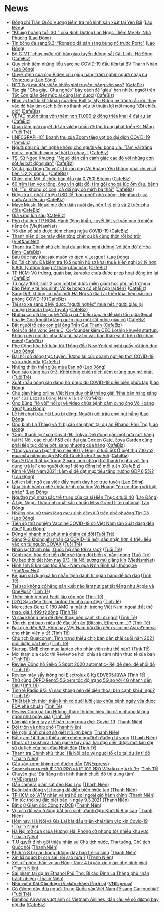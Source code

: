 # News

- [Đồng chí Trần Quốc Vượng kiểm tra mô hình sản xuất tại Yên Bái](https://laodong.vn/thoi-su/dong-chi-tran-quoc-vuong-kiem-tra-mo-hinh-san-xuat-tai-yen-bai-887137.ldo) ([Lao Động](https://laodong.vn))
- [&quot;Khủng hoảng tuổi 30 &quot; của Ninh Dương Lan Ngọc, Diễm My 9x, Nhã Phương](https://laodong.vn/van-hoa/khung-hoang-tuoi-30--cua-ninh-duong-lan-ngoc-diem-my-9x-nha-phuong-887100.ldo) ([Lao Động](https://laodong.vn))
- [Tin bóng đá sáng 9.3: “Ronaldo đã sẵn sàng bùng nổ trước Porto&quot;](https://laodong.vn/bong-da-quoc-te/tin-bong-da-sang-93-ronaldo-da-san-sang-bung-no-truoc-porto-887131.ldo) ([Lao Động](https://laodong.vn))
- [Bộ GTVT 'chạy nước rút’ bàn giao tuyến đường sắt Cát Linh- Hà Đông](https://cafebiz.vn/bo-gtvt-chay-nuoc-rut-ban-giao-tuyen-duong-sat-cat-linh-ha-dong-20210309093557285.chn) ([CafeBiz](https://cafebiz.vn))
- [Quy trình tiêm những liều vaccine COVID-19 đầu tiên tại BV Thanh Nhàn](https://laodong.vn/y-te/quy-trinh-tiem-nhung-lieu-vaccine-covid-19-dau-tien-tai-bv-thanh-nhan-887145.ldo) ([Lao Động](https://laodong.vn))
- [Quyết định của ông Biden cứu giúp hàng trăm nghìn người nhập cư Venezuela](https://laodong.vn/the-gioi/quyet-dinh-cua-ong-biden-cuu-giup-hang-tram-nghin-nguoi-nhap-cu-venezuela-887120.ldo) ([Lao Động](https://laodong.vn))
- [NFT là gì mà đột nhiên khiến giới truyền thông xôn xao?](https://cafebiz.vn/nft-la-gi-ma-dot-nhien-khien-gioi-truyen-thong-xon-xao-20210309090544935.chn) ([CafeBiz](https://cafebiz.vn))
- [Tác giả "Cha giàu, Cha nghèo" bày cách để 'giàu' hơn nhiều người trên TG: Đơn giản đến mức ai cũng làm được!](https://cafebiz.vn/tac-gia-cha-giau-cha-ngheo-bay-cach-de-giau-hon-nhieu-nguoi-tren-tg-don-gian-den-muc-ai-cung-lam-duoc-20210307205437049.chn) ([CafeBiz](https://cafebiz.vn))
- [Nhìn lại thời kì khó khăn của Red Bull tại Mỹ: Đừng né tránh rắc rối, thay vào đó hãy tìm cách biến nó thành yếu tố thuận lợi mới mong "đổi chiều gió"](https://cafebiz.vn/nhin-lai-thoi-ki-kho-khan-cua-red-bull-tai-my-dung-ne-tranh-rac-roi-thay-vao-do-hay-tim-cach-bien-no-thanh-yeu-to-thuan-loi-moi-mong-doi-chieu-gio-20210308182331868.chn) ([CafeBiz](https://cafebiz.vn))
- [VEFAC muốn tăng vốn thêm hơn 11.000 tỷ đồng triển khai 4 đại dự án](https://cafebiz.vn/vefac-muon-tang-von-them-hon-11000-ty-dong-trien-khai-4-dai-du-an-20210309091558007.chn) ([CafeBiz](https://cafebiz.vn))
- [Quan tâm giải quyết dự án vướng mắc để tập trung phát triển Đà Nẵng](https://tuoitre.vn/quan-tam-giai-quyet-du-an-vuong-mac-de-tap-trung-phat-trien-da-nang-20210309083752286.htm) ([Tuổi Trẻ](https://tuoitre.vn))
- [[INFOGRAPHIC] Doanh thu của Zoom tăng vọt do đại dịch COVID-19](https://cafebiz.vn/infographic-doanh-thu-cua-zoom-tang-vot-do-dai-dich-covid-19-20210309090048503.chn) ([CafeBiz](https://cafebiz.vn))
- [Người phụ nữ làm nghề không cho người yếu bóng vía: 'Tấm vải trắng mở ra, người đi cùng sợ hãi bỏ chạy...'](https://cafebiz.vn/nguoi-phu-nu-lam-nghe-khong-cho-nguoi-yeu-bong-via-tam-vai-trang-mo-ra-nguoi-di-cung-so-hai-bo-chay-20210309091039539.chn) ([CafeBiz](https://cafebiz.vn))
- [TS. Sử Ngọc Khương: “Người dân cần cảnh giác cao độ với những cơn sốt ảo bất động sản"](https://cafebiz.vn/ts-su-ngoc-khuong-nguoi-dan-can-canh-giac-cao-do-voi-nhung-con-sot-ao-bat-dong-san-20210308101716571.chn) ([CafeBiz](https://cafebiz.vn))
- [Vợ đại gia Dũng "lò vôi": Tố cáo ông Võ Hoàng Yên không phải chỉ vì số tiền 152 tỷ đồng...](https://cafebiz.vn/vo-dai-gia-dung-lo-voi-to-cao-ong-vo-hoang-yen-khong-phai-chi-vi-so-tien-152-ty-dong-20210309090726767.chn) ([CafeBiz](https://cafebiz.vn))
- [Chính phủ Mỹ tổ chức bán đấu giá 0,7501 Bitcoin](https://cafebiz.vn/chinh-phu-my-to-chuc-ban-dau-gia-07501-bitcoin-20210309085131279.chn) ([CafeBiz](https://cafebiz.vn))
- [60 năm làm vợ chồng, ông vẫn giặt đồ, tắm gội cho bà lúc ốm đau, bệnh tật: "Tui không có con, cả đời này có mình bả thôi"](https://cafebiz.vn/60-nam-lam-vo-chong-ong-van-giat-do-tam-goi-cho-ba-luc-om-dau-benh-tat-tui-khong-co-con-ca-doi-nay-co-minh-ba-thoi-20210309085518796.chn) ([CafeBiz](https://cafebiz.vn))
- [Được trả ít nhất 7 triệu USD để 'bóc phốt' nhà chồng, Meghan bị cả nước Anh lên án](https://cafebiz.vn/duoc-tra-it-nhat-7-trieu-usd-de-boc-phot-nha-chong-meghan-bi-ca-nuoc-anh-len-an-20210308224805316.chn) ([CafeBiz](https://cafebiz.vn))
- [Maye Musk: Người mẹ đơn thân nuôi dạy nên 1 tỷ phú và 2 triệu phú đôla](https://cafebiz.vn/maye-musk-nguoi-me-don-than-nuoi-day-nen-1-ty-phu-va-2-trieu-phu-dola-20210308165315077.chn) ([CafeBiz](https://cafebiz.vn))
- [Giá vàng lún sâu](https://cafebiz.vn/gia-vang-lun-sau-20210309083756279.chn) ([CafeBiz](https://cafebiz.vn))
- [Phó chủ tịch TP.HCM: Hành động khẩn, quyết liệt với vấn nạn ô nhiễm tiếng ồn](http://vietnamnet.vn/vn/thoi-su/pho-chu-tich-tp-hcm-hanh-dong-khan-quyet-liet-voi-van-nan-o-nhiem-tieng-on-718187.html) ([VietNamNet](https://vietnamnet.vn))
- [1/5 dân số sắp được tiêm chủng ngừa COVID-19](https://cafebiz.vn/1-5-dan-so-sap-duoc-tiem-chung-ngua-covid-19-20210309082547067.chn) ([CafeBiz](https://cafebiz.vn))
- [Thanh niên đi xe máy điện tông chết cụ bà cùng thôn rồi bỏ trốn](http://vietnamnet.vn/vn/thoi-su/an-toan-giao-thong/thanh-nien-di-xe-may-dien-tong-chet-cu-ba-cung-thon-roi-bo-tron-718163.html) ([VietNamNet](https://vietnamnet.vn))
- [Thanh tra Chính phủ chỉ loạt dự án khu nghỉ dưỡng ‘vỡ tiến độ’ ở Hòa Bình](https://cafebiz.vn/thanh-tra-chinh-phu-chi-loat-du-an-khu-nghi-duong-vo-tien-do-o-hoa-binh-20210309082414294.chn) ([CafeBiz](https://cafebiz.vn))
- [Bầu Đức hay Kiatisak muốn vô địch V.League?](https://laodong.vn/bong-da/bau-duc-hay-kiatisak-muon-vo-dich-vleague-886947.ldo) ([Lao Động](https://laodong.vn))
- [Bộ Tài chính: Đã kiểm tra 16,5 nghìn hồ sơ khai thuế, kiến nghị xử lý hơn 8.800 tỷ đồng trong 2 tháng đầu năm](https://cafebiz.vn/bo-tai-chinh-da-kiem-tra-165-nghin-ho-so-khai-thue-kien-nghi-xu-ly-hon-8800-ty-dong-trong-2-thang-dau-nam-20210309082225754.chn) ([CafeBiz](https://cafebiz.vn))
- [TP HCM: Vũ trường, quán bar, karaoke chưa được phép hoạt động trở lại](https://cafebiz.vn/tp-hcm-vu-truong-quan-bar-karaoke-chua-duoc-phep-hoat-dong-tro-lai-20210309081839777.chn) ([CafeBiz](https://cafebiz.vn))
- [Từ ngày 10/3, sinh 2 con một bề được miễn giảm học phí, hỗ trợ mua bảo hiểm y tế học sinh: Vỡ kế hoạch có phải nộp lại tiền?](https://cafebiz.vn/tu-ngay-10-3-sinh-2-con-mot-be-duoc-mien-giam-hoc-phi-ho-tro-mua-bao-hiem-y-te-hoc-sinh-vo-ke-hoach-co-phai-nop-lai-tien-20210309081614902.chn) ([CafeBiz](https://cafebiz.vn))
- [Sáng 9/3, không ca mắc mới, Hà Nội và Gia Lai triển khai tiêm vắc xin phòng COVID-19](https://cafebiz.vn/sang-9-3-khong-ca-mac-moi-ha-noi-va-gia-lai-trien-khai-tiem-vac-xin-phong-covid-19-20210309081404349.chn) ([CafeBiz](https://cafebiz.vn))
- [Tại sao xe sang ở Mỹ được "người nghèo" mua hết, người giàu lại chuộng Honda hoặc Toyota](https://cafebiz.vn/tai-sao-xe-sang-o-my-duoc-nguoi-ngheo-mua-het-nguoi-giau-lai-chuong-honda-hoac-toyota-20210308182830171.chn) ([CafeBiz](https://cafebiz.vn))
- [Những cụ già làm nghề "đồng nát" kiếm bạc lẻ để sinh tồn giữa Seoul hoa lệ: Góc khuất bị lãng quên của một đất nước giàu có](https://cafebiz.vn/nhung-cu-gia-lam-nghe-dong-nat-kiem-bac-le-de-sinh-ton-giua-seoul-hoa-le-goc-khuat-bi-lang-quen-cua-mot-dat-nuoc-giau-co-20210309080628287.chn) ([CafeBiz](https://cafebiz.vn))
- [Bắt người tố cáo con gái ông Trần Quí Thanh](https://cafebiz.vn/bat-nguoi-to-cao-con-gai-ong-tran-qui-thanh-20210309080129077.chn) ([CafeBiz](https://cafebiz.vn))
- [Gọi vốn đến vòng Serie C, Co-founder kiêm CEO Loship khuyên startup: Không nên nói dối nhà đầu tư, hãy tin vào bản thân và đi trên đôi chân mình!](https://cafebiz.vn/goi-von-den-vong-serie-c-co-founder-kiem-ceo-loship-khuyen-startup-khong-nen-noi-doi-nha-dau-tu-hay-tin-vao-ban-than-va-di-tren-doi-chan-minh-20210308162257981.chn) ([CafeBiz](https://cafebiz.vn))
- [Phe Cộng hòa hối luận tội Thống đốc New York vì nghi quấy rối tình dục](https://laodong.vn/the-gioi/phe-cong-hoa-hoi-luan-toi-thong-doc-new-york-vi-nghi-quay-roi-tinh-duc-887116.ldo) ([Lao Động](https://laodong.vn))
- [Đại hội cổ đông trực tuyến: Tương lai của doanh nghiệp thời COVID-19 và xa hơn nữa](https://cafebiz.vn/dai-hoi-co-dong-truc-tuyen-tuong-lai-cua-doanh-nghiep-thoi-covid-19-va-xa-hon-nua-20210308142821905.chn) ([CafeBiz](https://cafebiz.vn))
- [Những thiên thần giữa mùa Ban nở](https://laodong.vn/photo/nhung-thien-than-giua-mua-ban-no-887048.ldo) ([Lao Động](https://laodong.vn))
- [Đọc báo cùng bạn 9-3: Khởi động chiến dịch tiêm chủng quy mô nhất](https://tuoitre.vn/doc-bao-cung-ban-9-3-khoi-dong-chien-dich-tiem-chung-quy-mo-nhat-20210309041126813.htm) ([Tuổi Trẻ](https://tuoitre.vn))
- [Xuất khẩu nông sản đang hồi phục dù COVID-19 diễn biến phức tạp](https://laodong.vn/kinh-te/xuat-khau-nong-san-dang-hoi-phuc-du-covid-19-dien-bien-phuc-tap-887031.ldo) ([Lao Động](https://laodong.vn))
- [Chủ gian hàng online Việt Nam duy nhất thắng giải “Nhà bán hàng sáng tạo” của Lazada Đông Nam Á là ai?](https://cafebiz.vn/chu-gian-hang-online-viet-nam-duy-nhat-thang-giai-nha-ban-hang-sang-tao-cua-lazada-dong-nam-a-la-ai-20210308164210059.chn) ([CafeBiz](https://cafebiz.vn))
- [Ông Dũng ''lò vôi'' nói gì về video chữa bệnh câm cùng ông Võ Hoàng Yên?](https://laodong.vn/xa-hoi/ong-dung-lo-voi-noi-gi-ve-video-chua-benh-cam-cung-ong-vo-hoang-yen-887009.ldo) ([Lao Động](https://laodong.vn))
- [Lễ hội chọi trâu Hải Lựu bị dừng: Người nuôi trâu chọi hụt hẫng](https://laodong.vn/van-hoa/le-hoi-choi-trau-hai-luu-bi-dung-nguoi-nuoi-trau-choi-hut-hang-885763.ldo) ([Lao Động](https://laodong.vn))
- [Ông Đinh La Thăng và 11 bị cáo sai phạm tại dự án Ethanol Phú Thọ](https://laodong.vn/infographic/ong-dinh-la-thang-va-11-bi-cao-sai-pham-tai-du-an-ethanol-phu-tho-886883.ldo) ([Lao Động](https://laodong.vn))
- [‘Cuộc thanh lọc’ của Covid-19: Tokyo Deli đóng gần một nửa cửa hàng tại Hà Nội, các chuỗi F&B của đại gia Golden Gate, Soya Garden cũng phải tiếp tục đóng bớt, sang nhượng cửa hàng](https://cafebiz.vn/cuoc-thanh-loc-cua-covid-19-tokyo-deli-dong-gan-mot-nua-cua-hang-tai-ha-noi-cac-chuoi-fb-cua-dai-gia-golden-gate-soya-garden-cung-phai-tiep-tuc-dong-bot-sang-nhuong-cua-hang-20210308174835709.chn) ([CafeBiz](https://cafebiz.vn))
- ["Ông vua màn bạc" thập niên 90 Lý Hùng ở tuổi 50: Ở biệt thự 700 m2, mua cầu nâng xe tận Mỹ để đủ chỗ cho 2 xe hơi](https://cafebiz.vn/ong-vua-man-bac-thap-nien-90-ly-hung-o-tuoi-50-o-biet-thu-700-m2-mua-cau-nang-xe-tan-my-de-du-cho-cho-2-xe-hoi-20210308162510611.chn) ([CafeBiz](https://cafebiz.vn))
- [Sau 20 lần thất bại trong 2 năm, anh chàng trở thành tỷ phú với ứng dụng ‘trả lại’ cho người dùng 1 tiếng đồng hồ mỗi tuần](https://cafebiz.vn/sau-20-lan-that-bai-trong-2-nam-anh-chang-tro-thanh-ty-phu-voi-ung-dung-tra-lai-cho-nguoi-dung-1-tieng-dong-ho-moi-tuan-20210308173820426.chn) ([CafeBiz](https://cafebiz.vn))
- [Kinh tế Việt Nam 2021: Làm gì để đạt mục tiêu tăng trưởng GDP 6,5%?](https://laodong.vn/video/kinh-te-viet-nam-2021-lam-gi-de-dat-muc-tieu-tang-truong-gdp-65-886412.ldo) ([Lao Động](https://laodong.vn))
- [Lợi ích bất ngờ của việc đẩy mạnh dạy học trực tuyến](https://laodong.vn/video/loi-ich-bat-ngo-cua-viec-day-manh-day-hoc-truc-tuyen-887088.ldo) ([Lao Động](https://laodong.vn))
- [Quá trình hành nghề chữa bệnh của ông Võ Hoàng Yên có đúng với luật pháp?](https://laodong.vn/video/qua-trinh-hanh-nghe-chua-benh-cua-ong-vo-hoang-yen-co-dung-voi-luat-phap-887020.ldo) ([Lao Động](https://laodong.vn))
- [Ngưỡng mộ nhan sắc trẻ trung của ca sĩ Hiền Thục ở tuổi 40](https://laodong.vn/photo/nguong-mo-nhan-sac-tre-trung-cua-ca-si-hien-thuc-o-tuoi-40-886980.ldo) ([Lao Động](https://laodong.vn))
- [Á hậu Ngọc Thảo xinh xuất sắc chuẩn Miss Grand International](https://laodong.vn/photo/a-hau-ngoc-thao-xinh-xuat-sac-chuan-miss-grand-international-887022.ldo) ([Lao Động](https://laodong.vn))
- [Những phụ nữ thầm lặng mưu sinh đêm 8.3 trên phố phường Tây Đô](https://laodong.vn/photo/nhung-phu-nu-tham-lang-muu-sinh-dem-83-tren-pho-phuong-tay-do-886834.ldo) ([Lao Động](https://laodong.vn))
- [Tiến độ thử nghiệm Vaccine COVID-19 do Việt Nam sản xuất đang đến đâu?](https://laodong.vn/infographic/tien-do-thu-nghiem-vaccine-covid-19-do-viet-nam-san-xuat-dang-den-dau-886873.ldo) ([Lao Động](https://laodong.vn))
- [Đừng vì nhanh một phút mà chậm cả đời](https://tuoitre.vn/dung-vi-nhanh-mot-phut-ma-cham-ca-doi-20210308163513684.htm) ([Tuổi Trẻ](https://tuoitre.vn))
- [Sáng 9-3 không ghi nhận ca COVID-19 mới, sắp nhận hơn 4 triệu liều vắc xin từ nguồn COVAX](https://tuoitre.vn/sang-9-3-khong-ghi-nhan-ca-covid-19-moi-sap-nhan-hon-4-trieu-lieu-vac-xin-tu-nguon-covax-20210309061625185.htm) ([Tuổi Trẻ](https://tuoitre.vn))
- [Nhân sự Chính phủ, Quốc hội sắp tới ra sao?](https://tuoitre.vn/nhan-su-chinh-phu-quoc-hoi-sap-toi-ra-sao-20210308222405566.htm) ([Tuổi Trẻ](https://tuoitre.vn))
- [Cảnh báo: hóa đơn tiền điện sẽ tăng đột biến vì nắng nóng](https://tuoitre.vn/canh-bao-hoa-don-tien-dien-se-tang-dot-bien-vi-nang-nong-20210308204535387.htm) ([Tuổi Trẻ](https://tuoitre.vn))
- [Dự báo thời tiết hôm nay 9/3: Hà Nội sương mù giăng kín](http://vietnamnet.vn/vn/thoi-su/du-bao-thoi-tiet-hom-nay-9-3-ha-noi-suong-mu-giang-kin-718074.html) ([VietNamNet](https://vietnamnet.vn))
- [Hỉnh ảnh 8 km cao tốc Bắc - Nam qua Ninh Bình sắp thông xe](http://vietnamnet.vn/vn/thoi-su/an-toan-giao-thong/hinh-anh-8-km-cao-toc-bac-nam-qua-ninh-binh-sap-thong-xe-718099.html) ([VietNamNet](https://vietnamnet.vn))
- [Kẻ gian sử dụng cả tin nhắn định danh từ ngân hàng để lừa đảo](https://tinhte.vn/thread/ke-gian-su-dung-ca-tin-nhan-dinh-danh-tu-ngan-hang-de-lua-dao.3289565/) ([Tinh Tế](https://tinhte.vn))
- [Tại sao không có hãng sản xuất nào làm nút gạt tắt tiếng như Apple và OnePlus?](https://tinhte.vn/thread/tai-sao-khong-co-hang-san-xuat-nao-lam-nut-gat-tat-tieng-nhu-apple-va-oneplus.3289881/) ([Tinh Tế](https://tinhte.vn))
- [Thêm hình Vinfast Fadil lắp cốp nóc](https://tinhte.vn/thread/them-hinh-vinfast-fadil-lap-cop-noc.3289816/) ([Tinh Tế](https://tinhte.vn))
- [[DIY] Sạc điện thoại, laptop khi nhà cúp điện](https://tinhte.vn/thread/diy-sac-dien-thoai-laptop-khi-nha-cup-dien.3288685/) ([Tinh Tế](https://tinhte.vn))
- [Mercedes-Benz C 180 AMG ra mắt thị trường Việt Nam: ngoại thất thể thao, giá 1,499 tỷ đồng](https://tinhte.vn/thread/mercedes-benz-c-180-amg-ra-mat-thi-truong-viet-nam-ngoai-that-the-thao-gia-1-499-ty-dong.3289782/) ([Tinh Tế](https://tinhte.vn))
- [Vì sao không nên để điện thoại bên cạnh khi đi ngủ?](https://tinhte.vn/thread/vi-sao-khong-nen-de-dien-thoai-ben-canh-khi-di-ngu.3288168/) ([Tinh Tế](https://tinhte.vn))
- [Tốn chi phí bao nhiêu để đào tiền ảo (Bitcoin, Ethereum...)?](https://tinhte.vn/thread/ton-chi-phi-bao-nhieu-de-dao-tien-ao-bitcoin-ethereum.3289443/) ([Tinh Tế](https://tinhte.vn))
- [Đại dịch đến 8/3: Hôm nay Việt Nam bắt đầu tiêm vaccine AstraZeneca cho nhân viên y tế!](https://tinhte.vn/thread/dai-dich-den-8-3-hom-nay-viet-nam-bat-dau-tiem-vaccine-astrazeneca-cho-nhan-vien-y-te.3289756/) ([Tinh Tế](https://tinhte.vn))
- [Chủ tịch Qualcomm: Tình trạng thiếu chip bán dẫn phải cuối năm 2021 mới được cải thiện](https://tinhte.vn/thread/chu-tich-qualcomm-tinh-trang-thieu-chip-ban-dan-phai-cuoi-nam-2021-moi-duoc-cai-thien.3289808/) ([Tinh Tế](https://tinhte.vn))
- [Startup, SME chọn mua laptop cho nhân viên như thế nào?](https://tinhte.vn/thread/startup-sme-chon-mua-laptop-cho-nhan-vien-nhu-the-nao.3288967/) ([Tinh Tế](https://tinhte.vn))
- [Mời tham gia cuộc thi Review xe hơi, chia sẻ cảm nhận thực tế của bạn](https://tinhte.vn/thread/moi-tham-gia-cuoc-thi-review-xe-hoi-chia-se-cam-nhan-thuc-te-cua-ban.3289627/) ([Tinh Tế](https://tinhte.vn))
- [Review Đồng hồ Seiko 5 Sport 2020 automatic- Rẻ, dễ đeo, dễ phối đồ](https://tinhte.vn/thread/review-dong-ho-seiko-5-sport-2020-automatic-re-de-deo-de-phoi-do.3289793/) ([Tinh Tế](https://tinhte.vn))
- [Review máy sấy thông hơi Electrolux 8 Kg EDV805JQWA](https://tinhte.vn/thread/review-may-say-thong-hoi-electrolux-8-kg-edv805jqwa.3288563/) ([Tinh Tế](https://tinhte.vn))
- [Thử dùng OPPO Reno5 5G xem tốc độ mạng 5G so với 4G nhanh đến đâu](https://tinhte.vn/thread/thu-dung-oppo-reno5-5g-xem-toc-do-mang-5g-so-voi-4g-nhanh-den-dau.3287460/) ([Tinh Tế](https://tinhte.vn))
- [Tinh tế Radio 9/3: Vì sao không nên để điện thoại bên cạnh khi đi ngủ?](https://tinhte.vn/thread/tinh-te-radio-9-3-vi-sao-khong-nen-de-dien-thoai-ben-canh-khi-di-ngu.3290046/) ([Tinh Tế](https://tinhte.vn))
- [Thiết bị kích thích thần kinh cơ dưới lưỡi giúp chữa bệnh ngáy vừa được FDA phê chuẩn](https://tinhte.vn/thread/thiet-bi-kich-thich-than-kinh-co-duoi-luoi-giup-chua-benh-ngay-vua-duoc-fda-phe-chuan.3289776/) ([Tinh Tế](https://tinhte.vn))
- [Review Cơm gà Lão Hương Thân: thương hiệu lâu năm nhưng không ngon như ngày xưa](https://tinhte.vn/thread/review-com-ga-lao-huong-than-thuong-hieu-lau-nam-nhung-khong-ngon-nhu-ngay-xua.3289674/) ([Tinh Tế](https://tinhte.vn))
- [Làm giả găng tay y tế bán trong mùa dịch Covid-19](https://thanhnien.vn/thoi-su/lam-gia-gang-tay-y-te-ban-trong-mua-dich-covid-19-1351382.html) ([Thanh Niên](https://thanhnien.vn))
- [Đời thôn và nhịp phố](https://thanhnien.vn/thoi-su/doi-thon-va-nhip-pho-1351283.html) ([Thanh Niên](https://thanhnien.vn))
- [Đề nghị đình chỉ cơ sở giết mổ lợn bệnh](https://thanhnien.vn/thoi-su/de-nghi-dinh-chi-co-so-giet-mo-lon-benh-1351333.html) ([Thanh Niên](https://thanhnien.vn))
- [Bắt giam 14 thanh thiếu niên chém người đi đường tử vong](https://thanhnien.vn/thoi-su/bat-giam-14-thanh-thieu-nien-chem-nguoi-di-duong-tu-vong-1351326.html) ([Thanh Niên](https://thanhnien.vn))
- [Ghost of Tsushima: Làm game hay quá, hai đạo diễn được mời làm đại sứ du lịch của hòn đảo Nhật Bản](https://tinhte.vn/thread/ghost-of-tsushima-lam-game-hay-qua-hai-dao-dien-duoc-moi-lam-dai-su-du-lich-cua-hon-dao-nhat-ban.3288376/) ([Tinh Tế](https://tinhte.vn))
- [Thanh tra Chính phủ ‘thúc’ Hà Nội bảo vệ người tố cáo tại dự án tỉ đô](https://thanhnien.vn/thoi-su/thanh-tra-chinh-phu-thuc-ha-noi-bao-ve-nguoi-to-cao-tai-du-an-ti-do-1351291.html) ([Thanh Niên](https://thanhnien.vn))
- [Cầu xây xong không có đường dẫn](https://vnexpress.net/cau-xay-xong-khong-co-duong-dan-4245279.html) ([VNExpress](https://vnexpress.net))
- [Sennheiser ra mắt IE 100 PRO và IE 100 PRO Wireless giá từ 3tr](https://tinhte.vn/thread/sennheiser-ra-mat-ie-100-pro-va-ie-100-pro-wireless-gia-tu-3tr.3289069/) ([Tinh Tế](https://tinhte.vn))
- [Chuyên gia: 'Đà Nẵng nên hình thành chuỗi đô thị trung tâm'](https://vnexpress.net/chuyen-gia-da-nang-nen-hinh-thanh-chuoi-do-thi-trung-tam-4244802.html) ([VNExpress](https://vnexpress.net))
- [Gắn camera giám sát đèo Bảo Lộc](https://thanhnien.vn/thoi-su/gan-camera-giam-sat-deo-bao-loc-1351260.html) ([Thanh Niên](https://thanhnien.vn))
- [Buôn bán động vật hoang dã diễn biến phức tạp](https://thanhnien.vn/thoi-su/buon-ban-dong-vat-hoang-da-dien-bien-phuc-tap-1351332.html) ([Thanh Niên](https://thanhnien.vn))
- [TP.HCM có 'ATM nhận và trả hồ sơ' ngoài giờ hành chính](https://thanhnien.vn/thoi-su/tphcm-co-atm-nhan-va-tra-ho-so-ngoai-gio-hanh-chinh-1351317.html) ([Thanh Niên](https://thanhnien.vn))
- [Tin tức thời sự đặc biệt báo in ngày 9.3.2021](https://thanhnien.vn/thoi-su/tin-tuc-thoi-su-dac-biet-bao-in-ngay-932021-1351357.html) ([Thanh Niên](https://thanhnien.vn))
- [Bắt giữ Giám đốc Công ty DCB](https://thanhnien.vn/thoi-su/bat-giu-giam-doc-cong-ty-dcb-1351318.html) ([Thanh Niên](https://thanhnien.vn))
- [Vụ côn đồ vào trường bắt học sinh, đánh đập: Khởi tố 8 bị can](https://thanhnien.vn/thoi-su/vu-con-do-vao-truong-bat-hoc-sinh-danh-dap-khoi-to-8-bi-can-1351327.html) ([Thanh Niên](https://thanhnien.vn))
- [Hôm nay, Hà Nội và Gia Lai bắt đầu triển khai tiêm vắc xin Covid-19](https://thanhnien.vn/thoi-su/hom-nay-ha-noi-va-gia-lai-bat-dau-trien-khai-tiem-vac-xin-covid-19-1351353.html) ([Thanh Niên](https://thanhnien.vn))
- [Hà Nội mở cửa chùa Hương, Hải Phòng dỡ phong tỏa nhiều khu vực](https://thanhnien.vn/thoi-su/ha-noi-mo-cua-chua-huong-hai-phong-do-phong-toa-nhieu-khu-vuc-1351320.html) ([Thanh Niên](https://thanhnien.vn))
- [T.Ư quyết định giới thiệu nhân sự Chủ tịch nước, Thủ tướng, Chủ tịch Quốc hội](https://thanhnien.vn/thoi-su/tu-quyet-dinh-gioi-thieu-nhan-su-chu-tich-nuoc-thu-tuong-chu-tich-quoc-hoi-1351331.html) ([Thanh Niên](https://thanhnien.vn))
- [Khởi tố 8 bị can trong đường dây bán trẻ sơ sinh](https://thanhnien.vn/thoi-su/khoi-to-8-bi-can-trong-duong-day-ban-tre-so-sinh-1351325.html) ([Thanh Niên](https://thanhnien.vn))
- [Xin lỗi người bị oan sai, rồi sao nữa ?](https://thanhnien.vn/thoi-su/xin-loi-nguoi-bi-oan-sai-roi-sao-nua-1351281.html) ([Thanh Niên](https://thanhnien.vn))
- [Xét xử phúc thẩm vụ án Đồng Tâm: 4 bị cáo xin giảm nhẹ hình phạt](https://thanhnien.vn/thoi-su/xet-xu-phuc-tham-vu-an-dong-tam-4-bi-cao-xin-giam-nhe-hinh-phat-1351324.html) ([Thanh Niên](https://thanhnien.vn))
- [Sai phạm tại dự án Ethanol Phú Thọ: Bị cáo Đinh La Thăng  phủ nhận trách nhiệm](https://thanhnien.vn/thoi-su/sai-pham-tai-du-an-ethanol-phu-tho-bi-cao-dinh-la-thang-phu-nhan-trach-nhiem-1351336.html) ([Thanh Niên](https://thanhnien.vn))
- [Nhà thờ ở Sài Gòn được tổ chức thánh lễ trở lại](https://vnexpress.net/nha-tho-o-sai-gon-duoc-to-chuc-thanh-le-tro-lai-4245415.html) ([VNExpress](https://vnexpress.net))
- [Có đường dây đưa người Trung Quốc vào Việt Nam để sang Campuchia?](https://tuoitre.vn/co-duong-day-dua-nguoi-trung-quoc-vao-viet-nam-de-sang-campuchia-20210308221503855.htm) ([Tuổi Trẻ](https://tuoitre.vn))
- [Bamboo Airways vượt anh cả Vietnam Airlines, dẫn đầu về số đường bay nội địa](https://cafebiz.vn/bamboo-airways-vuot-anh-ca-vietnam-airlines-dan-dau-ve-so-duong-bay-noi-dia-20210308215024592.chn) ([CafeBiz](https://cafebiz.vn))
